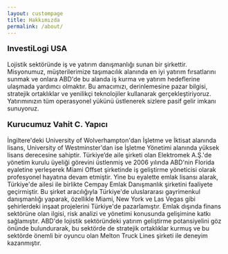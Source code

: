 ```yaml
---
layout: custompage
title: Hakkımızda
permalink: /about/
---
```


<html>
<head>
    <title>InvestiLogi USA</title>
</head>
<body>
    <div>
       <p style="font-size: 18px; font-weight: bold;">InvestiLogi USA</p>
<p>Lojistik sektöründe iş ve yatırım danışmanlığı sunan bir şirkettir. Misyonumuz, müşterilerimize taşımacılık alanında en iyi yatırım fırsatlarını sunmak ve onlara ABD'de bu alanda iş kurma ve yatırım hedeflerine ulaşmada yardımcı olmaktır. Bu amacımızı, derinlemesine pazar bilgisi, stratejik ortaklıklar ve yenilikçi teknolojiler kullanarak gerçekleştiriyoruz. Yatırımınızın tüm operasyonel yükünü üstlenerek sizlere pasif gelir imkanı sunuyoruz.</p>

<p style="font-size: 18px; font-weight: bold;">Kurucumuz Vahit C. Yapıcı</p>
<p>İngiltere'deki University of Wolverhampton'dan İşletme ve İktisat alanında lisans, University of Westminster'dan ise İşletme Yönetimi alanında yüksek lisans derecesine sahiptir. Türkiye’de aile şirketi olan Elektromek A.Ş.'de yönetim kurulu üyeliği görevini üstlenmiş ve 2006 yılında ABD'nin Florida eyaletine yerleşerek Miami Offset şirketinde iş geliştirme yöneticisi olarak profesyonel hayatına devam etmiştir. Yine bu eyalette emlak lisansı alarak, Türkiye'de ailesi ile birlikte Cempay Emlak Danışmanlık şirketini faaliyete geçirmiştir. Bu şirket aracılığıyla Türkiye'de uluslararası gayrimenkul danışmanlığı yaparak, özellikle Miami, New York ve Las Vegas gibi şehirlerdeki inşaat projelerini Türkiye'de pazarlamıştır. Emlak dışında finans sektörüne olan ilgisi, risk analizi ve yönetimi konusunda gelişimine katkı sağlamıştır. ABD'de lojistik sektöründeki yatırım geliştirme potansiyelini göz önünde bulundurarak, bu sektörde de stratejik ortaklıklar kurmuş ve bu sektörde önemli bir oyuncu olan Melton Truck Lines şirketi ile deneyim kazanmıştır.</p>
    </div>
</body>
